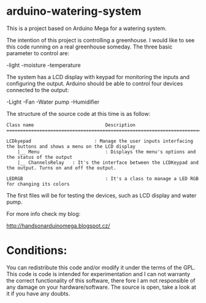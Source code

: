 arduino-watering-system
=======================

This is a project based on Arduino Mega for a watering system.

The intention of this project is controlling a greenhouse. I would like to 
see this code running on a real greenhouse someday.
The three basic parameter to control are: 

-light 
-moisture 
-temperature

The system has a LCD display with keypad for monitoring the inputs and
configuring the output.
Arduino should be able to control four devices connected to the output:

-Light
-Fan
-Water pump
-Humidifier

The structure of the source code at this time is as follow:

	Class name							Description
	==========================================================================================================

	LCDkyepad  						: Manage the user inputs interfacing the buttons and shows a menu on the LCD display
		|__ Menu 						: Displays the menu's options and the status of the output
		|__ ChannelsRelay 	: It's the interface between the LCDKeypad and the output. Turns on and off the output. 
	
	LEDRGB								: It's a class to manage a LED RGB for changing its colors

The first files will be for testing the devices, such as LCD display and water pump.

For more info check my blog:

http://handsonarduinomega.blogspot.cz/


Conditions:
===========

You can redistribute this code and/or modify it under the terms of the GPL.
This code is code is intended for experimentation and I can not warranty the correct functionality of this software, there fore I am not responsible of any damage on your hardware/software. The source is open, take a look at it if you have any doubts.
